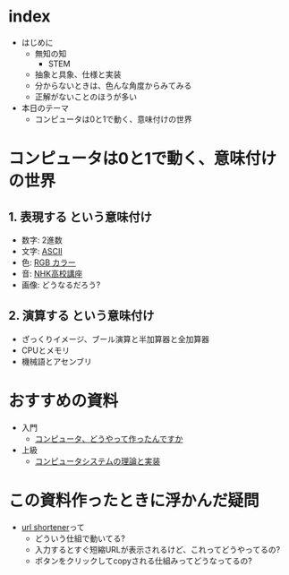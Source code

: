 # index

- はじめに
  - 無知の知
    - STEM
  - 抽象と具象、仕様と実装
  - 分からないときは、色んな角度からみてみる
  - 正解がないことのほうが多い
- 本日のテーマ
  - コンピュータは0と1で動く、意味付けの世界

# コンピュータは0と1で動く、意味付けの世界

## 1. 表現する という意味付け

- 数字: 2進数
- 文字: [ASCII](https://ja.wikipedia.org/wiki/ASCII)
- 色: [RGB カラー](http://www.webnote.info/digital/color/)
- 音: [NHK高校講座](https://www.nhk.or.jp/kokokoza/tv/syakaijouhou/archive/resume004.html)
- 画像: どうなるだろう?

## 2. 演算する という意味付け

- ざっくりイメージ、ブール演算と半加算器と全加算器
- CPUとメモリ
- 機械語とアセンブリ

# おすすめの資料

- 入門
  - [コンピュータ、どうやって作ったんですか](https://www.amazon.co.jp/dp/B07HN2Q2F8/ref=dp-kindle-redirect?_encoding=UTF8&btkr=1)
- 上級
  - [コンピュータシステムの理論と実装](https://www.amazon.co.jp/%E3%82%B3%E3%83%B3%E3%83%94%E3%83%A5%E3%83%BC%E3%82%BF%E3%82%B7%E3%82%B9%E3%83%86%E3%83%A0%E3%81%AE%E7%90%86%E8%AB%96%E3%81%A8%E5%AE%9F%E8%A3%85-%E2%80%95%E3%83%A2%E3%83%80%E3%83%B3%E3%81%AA%E3%82%B3%E3%83%B3%E3%83%94%E3%83%A5%E3%83%BC%E3%82%BF%E3%81%AE%E4%BD%9C%E3%82%8A%E6%96%B9-Noam-Nisan/dp/4873117127/ref=sr_1_1?s=books&ie=UTF8&qid=1548161756&sr=1-1&keywords=%E3%82%B3%E3%83%B3%E3%83%94%E3%83%A5%E3%83%BC%E3%82%BF%E3%81%AE%E7%90%86%E8%AB%96%E3%81%A8%E5%AE%9F%E8%A3%85)

# この資料作ったときに浮かんだ疑問

- [url shortener](https://bitly.com/)って
  - どういう仕組で動いてる?
  - 入力するとすぐ短縮URLが表示されるけど、これってどうやってるの?
  - ボタンをクリックしてcopyされる仕組みってどうなってるの?

